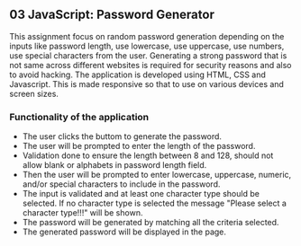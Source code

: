 ## 03 JavaScript: Password Generator

This assignment focus on random password generation depending on the inputs like password length, use lowercase, use uppercase, use numbers, use special characters from the user. Generating a strong password that is not same across different websites is required for security reasons and also to avoid hacking. The application is developed using HTML, CSS and Javascript. This is made responsive so that to use on various devices and screen sizes.

### Functionality of the application

* The user clicks the buttom to generate the password.
* The user will be prompted to enter the length of the password.
* Validation done to ensure the length between 8 and 128, should not allow blank or alphabets in password length field.
* Then the user will be prompted to enter lowercase, uppercase, numeric, and/or special characters to include in the password.
* The input is validated and at least one character type should be selected. If no character type is selected the message "Please select a character type!!!" will be shown.
* The password will be generated by matching all the criteria selected.
* The generated password will be displayed in the page. 
